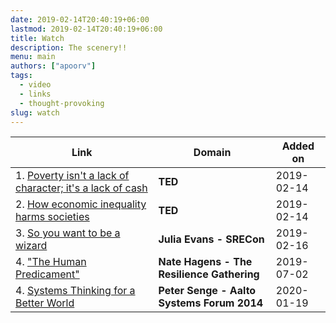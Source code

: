 ```yaml
---
date: 2019-02-14T20:40:19+06:00
lastmod: 2019-02-14T20:40:19+06:00
title: Watch
description: The scenery!!
menu: main
authors: ["apoorv"]
tags:
  - video
  - links
  - thought-provoking
slug: watch
---
```

  
  Link             |  Domain |  Added on
----------------- | ----------------- | -----------------
1.  [Poverty isn't a lack of character; it's a lack of cash](https://www.ted.com/talks/rutger_bregman_poverty_isn_t_a_lack_of_character_it_s_a_lack_of_cash/discussion) | **TED** | 2019-02-14
2.  [How economic inequality harms societies](https://www.ted.com/talks/richard_wilkinson) | **TED**  | 2019-02-14
3. [So you want to be a wizard](https://jvns.ca/blog/so-you-want-to-be-a-wizard/) | **Julia Evans - SRECon** | 2019-02-16
4. ["The Human Predicament"](https://www.youtube.com/watch?v=MNzLkdr7UIU) | **Nate Hagens - The Resilience Gathering** | 2019-07-02
4. [Systems Thinking for a Better World](https://www.youtube.com/watch?v=0QtQqZ6Q5-o) | **Peter Senge - Aalto Systems Forum 2014** | 2020-01-19
